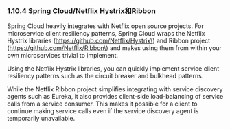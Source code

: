 ### 1.10.4 Spring Cloud/Netflix Hystrix和Ribbon

Spring Cloud heavily integrates with Netflix open source projects. For microservice client resiliency patterns, Spring Cloud wraps the Netflix Hystrix libraries \(https://github.com/Netflix/Hystrix\) and Ribbon project \(https://github.com/Netflix/Ribbon\) and makes using them from within your own microservices trivial to implement.

Using the Netflix Hystrix libraries, you can quickly implement service client resiliency patterns such as the circuit breaker and bulkhead patterns.

While the Netflix Ribbon project simplifies integrating with service discovery agents such as Eureka, it also provides client-side load-balancing of service calls from a service consumer. This makes it possible for a client to continue making service calls even if the service discovery agent is temporarily unavailable.

